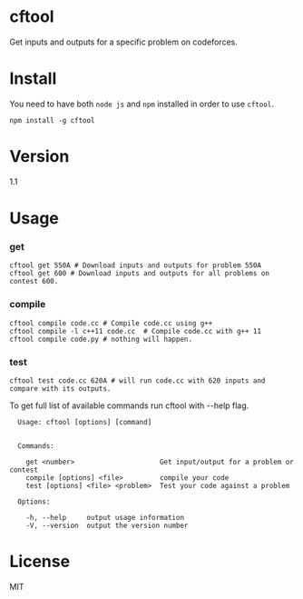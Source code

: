 # cftool
Get inputs and outputs for a specific problem on codeforces.

# Install
You need to have both `node js` and `npm` installed in order to use `cftool`.
```
npm install -g cftool
```

# Version
1.1

# Usage

### get
```
cftool get 550A # Download inputs and outputs for problem 550A
cftool get 600 # Download inputs and outputs for all problems on contest 600.
```

### compile
```
cftool compile code.cc # Compile code.cc using g++
cftool compile -l c++11 code.cc  # Compile code.cc with g++ 11
cftool compile code.py # nothing will happen.
```

### test
```
cftool test code.cc 620A # will run code.cc with 620 inputs and compare with its outputs.
```

To get full list of available commands run cftool with --help flag.

```
  Usage: cftool [options] [command]


  Commands:

    get <number>                     Get input/output for a problem or contest
    compile [options] <file>         compile your code
    test [options] <file> <problem>  Test your code against a problem

  Options:

    -h, --help     output usage information
    -V, --version  output the version number
```

# License
MIT
